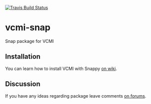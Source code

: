 [![Travis Build Status](https://travis-ci.org/vcmi/vcmi-snap.svg?branch=master)](https://travis-ci.org/vcmi/vcmi-snap)

# vcmi-snap
Snap package for VCMI

## Installation

You can learn how to install VCMI with Snappy [on wiki](https://wiki.vcmi.eu/Installation_on_Linux#Snappy).

## Discussion

If you have any ideas regarding package leave comments [on forums](https://forum.vcmi.eu/t/experimental-snap-packages-for-linux/4300).
